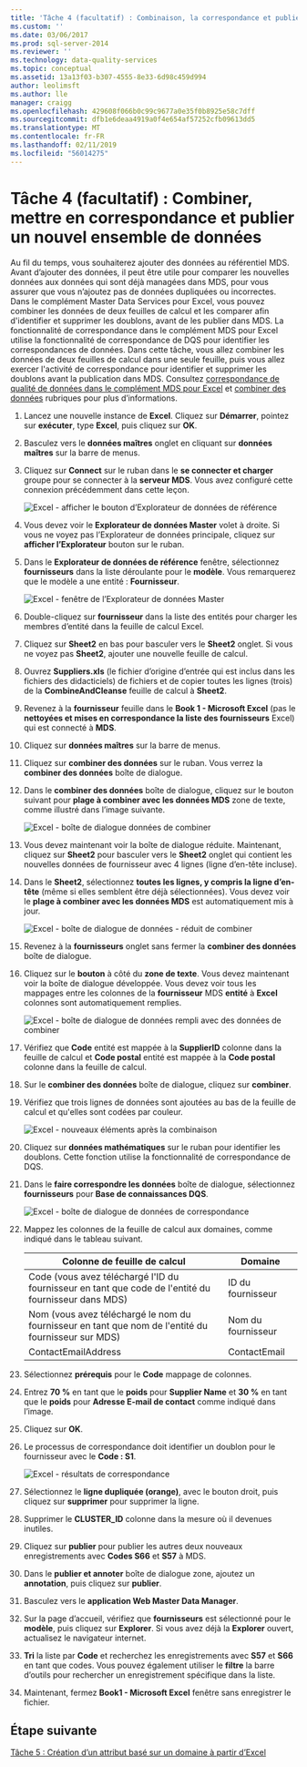 ```yaml
---
title: 'Tâche 4 (facultatif) : Combinaison, la correspondance et publier un nouvel ensemble de données | Microsoft Docs'
ms.custom: ''
ms.date: 03/06/2017
ms.prod: sql-server-2014
ms.reviewer: ''
ms.technology: data-quality-services
ms.topic: conceptual
ms.assetid: 13a13f03-b307-4555-8e33-6d98c459d994
author: leolimsft
ms.author: lle
manager: craigg
ms.openlocfilehash: 429608f066b0c99c9677a0e35f0b8925e58c7dff
ms.sourcegitcommit: dfb1e6deaa4919a0f4e654af57252cfb09613dd5
ms.translationtype: MT
ms.contentlocale: fr-FR
ms.lasthandoff: 02/11/2019
ms.locfileid: "56014275"
---
```

# <a name="task-4-optional-combining-matching-and-publishing-new-set-of-data"></a>Tâche 4 (facultatif) : Combiner, mettre en correspondance et publier un nouvel ensemble de données
  Au fil du temps, vous souhaiterez ajouter des données au référentiel MDS. Avant d’ajouter des données, il peut être utile pour comparer les nouvelles données aux données qui sont déjà managées dans MDS, pour vous assurer que vous n’ajoutez pas de données dupliquées ou incorrectes. Dans le complément Master Data Services pour Excel, vous pouvez combiner les données de deux feuilles de calcul et les comparer afin d'identifier et supprimer les doublons, avant de les publier dans MDS. La fonctionnalité de correspondance dans le complément MDS pour Excel utilise la fonctionnalité de correspondance de DQS pour identifier les correspondances de données. Dans cette tâche, vous allez combiner les données de deux feuilles de calcul dans une seule feuille, puis vous allez exercer l'activité de correspondance pour identifier et supprimer les doublons avant la publication dans MDS. Consultez [correspondance de qualité de données dans le complément MDS pour Excel](https://msdn.microsoft.com/library/hh548681.aspx) et [combiner des données](https://msdn.microsoft.com/library/hh548680.aspx) rubriques pour plus d’informations.  
  
1.  Lancez une nouvelle instance de **Excel**. Cliquez sur **Démarrer**, pointez sur **exécuter**, type **Excel**, puis cliquez sur **OK**.  
  
2.  Basculez vers le **données maîtres** onglet en cliquant sur **données maîtres** sur la barre de menus.  
  
3.  Cliquez sur **Connect** sur le ruban dans le **se connecter et charger** groupe pour se connecter à la **serveur MDS**. Vous avez configuré cette connexion précédemment dans cette leçon.  
  
     ![Excel - afficher le bouton d’Explorateur de données de référence](../../2014/tutorials/media/et-combinematchandpublishnewsod-01.jpg "Excel - afficher le bouton d’Explorateur de données de référence")  
  
4.  Vous devez voir le **Explorateur de données Master** volet à droite. Si vous ne voyez pas l’Explorateur de données principale, cliquez sur **afficher l’Explorateur** bouton sur le ruban.  
  
5.  Dans le **Explorateur de données de référence** fenêtre, sélectionnez **fournisseurs** dans la liste déroulante pour le **modèle**. Vous remarquerez que le modèle a une entité : **Fournisseur**.  
  
     ![Excel - fenêtre de l’Explorateur de données Master](../../2014/tutorials/media/et-combinematchandpublishnewsod-02.jpg "Excel - fenêtre de l’Explorateur de données Master")  
  
6.  Double-cliquez sur **fournisseur** dans la liste des entités pour charger les membres d’entité dans la feuille de calcul Excel.  
  
7.  Cliquez sur **Sheet2** en bas pour basculer vers le **Sheet2** onglet. Si vous ne voyez pas **Sheet2**, ajouter une nouvelle feuille de calcul.  
  
8.  Ouvrez **Suppliers.xls** (le fichier d’origine d’entrée qui est inclus dans les fichiers des didacticiels) de fichiers et de copier toutes les lignes (trois) de la **CombineAndCleanse** feuille de calcul à **Sheet2**.  
  
9. Revenez à la **fournisseur** feuille dans le **Book 1 - Microsoft Excel** (pas le **nettoyées et mises en correspondance la liste des fournisseurs** Excel) qui est connecté à **MDS**.  
  
10. Cliquez sur **données maîtres** sur la barre de menus.  
  
11. Cliquez sur **combiner des données** sur le ruban. Vous verrez la **combiner des données** boîte de dialogue.  
  
12. Dans le **combiner des données** boîte de dialogue, cliquez sur le bouton suivant pour **plage à combiner avec les données MDS** zone de texte, comme illustré dans l’image suivante.  
  
     ![Excel - boîte de dialogue données de combiner](../../2014/tutorials/media/et-combinematchandpublishnewsod-03.jpg "Excel - boîte de dialogue données de combiner")  
  
13. Vous devez maintenant voir la boîte de dialogue réduite. Maintenant, cliquez sur **Sheet2** pour basculer vers le **Sheet2** onglet qui contient les nouvelles données de fournisseur avec 4 lignes (ligne d’en-tête incluse).  
  
14. Dans le **Sheet2**, sélectionnez **toutes les lignes, y compris la ligne d’en-tête** (même si elles semblent être déjà sélectionnées). Vous devez voir le **plage à combiner avec les données MDS** est automatiquement mis à jour.  
  
     ![Excel - boîte de dialogue de données - réduit de combiner](../../2014/tutorials/media/et-combinematchandpublishnewsod-04.jpg "Excel - boîte de dialogue de données - réduit de combiner")  
  
15. Revenez à la **fournisseurs** onglet sans fermer la **combiner des données** boîte de dialogue.  
  
16. Cliquez sur le **bouton** à côté du **zone de texte**. Vous devez maintenant voir la boîte de dialogue développée. Vous devez voir tous les mappages entre les colonnes de la **fournisseur** MDS **entité** à **Excel** colonnes sont automatiquement remplies.  
  
     ![Excel - boîte de dialogue de données rempli avec des données de combiner](../../2014/tutorials/media/et-combinematchandpublishnewsod-05.jpg "Excel - boîte de dialogue de données rempli avec des données de combiner")  
  
17. Vérifiez que **Code** entité est mappée à la **SupplierID** colonne dans la feuille de calcul et **Code postal** entité est mappée à la **Code postal** colonne dans la feuille de calcul.  
  
18. Sur le **combiner des données** boîte de dialogue, cliquez sur **combiner**.  
  
19. Vérifiez que trois lignes de données sont ajoutées au bas de la feuille de calcul et qu'elles sont codées par couleur.  
  
     ![Excel - nouveaux éléments après la combinaison](../../2014/tutorials/media/et-combinematchandpublishnewsod-06.jpg "Excel - nouveaux éléments après la combinaison")  
  
20. Cliquez sur **données mathématiques** sur le ruban pour identifier les doublons. Cette fonction utilise la fonctionnalité de correspondance de DQS.  
  
21. Dans le **faire correspondre les données** boîte de dialogue, sélectionnez **fournisseurs** pour **Base de connaissances DQS**.  
  
     ![Excel - boîte de dialogue de données de correspondance](../../2014/tutorials/media/et-combinematchandpublishnewsod-07.jpg "Excel - boîte de dialogue de données de correspondance")  
  
22. Mappez les colonnes de la feuille de calcul aux domaines, comme indiqué dans le tableau suivant.  
  
    |Colonne de feuille de calcul|Domaine|  
    |----------------------|------------|  
    |Code (vous avez téléchargé l'ID du fournisseur en tant que code de l'entité du fournisseur dans MDS)|ID du fournisseur|  
    |Nom (vous avez téléchargé le nom du fournisseur en tant que nom de l'entité du fournisseur sur MDS)|Nom du fournisseur|  
    |ContactEmailAddress|ContactEmail|  
  
23. Sélectionnez **prérequis** pour le **Code** mappage de colonnes.  
  
24. Entrez **70 %** en tant que le **poids** pour **Supplier Name** et **30 %** en tant que le **poids** pour **Adresse E-mail de contact** comme indiqué dans l’image.  
  
25. Cliquez sur **OK**.  
  
26. Le processus de correspondance doit identifier un doublon pour le fournisseur avec le **Code : S1**.  
  
     ![Excel - résultats de correspondance](../../2014/tutorials/media/et-combinematchandpublishnewsod-08.jpg "Excel - résultats de correspondance")  
  
27. Sélectionnez le **ligne dupliquée (orange)**, avec le bouton droit, puis cliquez sur **supprimer** pour supprimer la ligne.  
  
28. Supprimer le **CLUSTER_ID** colonne dans la mesure où il devenues inutiles.  
  
29. Cliquez sur **publier** pour publier les autres deux nouveaux enregistrements avec **Codes S66** et **S57** à MDS.  
  
30. Dans le **publier et annoter** boîte de dialogue zone, ajoutez un **annotation**, puis cliquez sur **publier**.  
  
31. Basculez vers le **application Web Master Data Manager**.  
  
32. Sur la page d’accueil, vérifiez que **fournisseurs** est sélectionné pour le **modèle**, puis cliquez sur **Explorer**. Si vous avez déjà la **Explorer** ouvert, actualisez le navigateur internet.  
  
33. **Tri** la liste par **Code** et recherchez les enregistrements avec **S57** et **S66** en tant que codes. Vous pouvez également utiliser le **filtre** la barre d’outils pour rechercher un enregistrement spécifique dans la liste.  
  
34. Maintenant, fermez **Book1 - Microsoft Excel** fenêtre sans enregistrer le fichier.  
  
## <a name="next-step"></a>Étape suivante  
 [Tâche 5 : Création d’un attribut basé sur un domaine à partir d’Excel](../../2014/tutorials/task-5-creating-a-domain-based-attribute-from-excel.md)  
  
  
